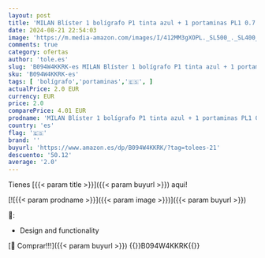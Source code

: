 ```yaml
---
layout: post
title: 'MILAN Blíster 1 bolígrafo P1 tinta azul + 1 portaminas PL1 0.7 mm  Edición +  BWM10447IBG'
date: 2024-08-21 22:54:03
image: 'https://m.media-amazon.com/images/I/412MM3gXOPL._SL500_._SL400_.jpg'
comments: true
category: ofertas
author: 'tole.es'
slug: 'B094W4KKRK-es MILAN Blíster 1 bolígrafo P1 tinta azul + 1 portaminas PL1...'
sku: 'B094W4KKRK-es'
tags: [ 'bolígrafo','portaminas','🇪🇸', ]
actualPrice: 2.0 EUR
currency: EUR
price: 2.0
comparePrice: 4.01 EUR
prodname: 'MILAN Blíster 1 bolígrafo P1 tinta azul + 1 portaminas PL1 0.7 mm  Edición +  BWM10447IBG'
country: 'es'
flag: '🇪🇸'
brand: ''
buyurl: 'https://www.amazon.es/dp/B094W4KKRK/?tag=tolees-21'
descuento: '50.12'
average: '2.0'
---
```


Tienes [{{< param title >}}]({{< param buyurl >}}) aqui!

[![{{< param prodname >}}]({{< param image >}})]({{< param buyurl >}})

🔎:

- Design and functionality

[🛒 Comprar!!!]({{< param buyurl >}})
{{<world>}}B094W4KKRK{{</world>}}

